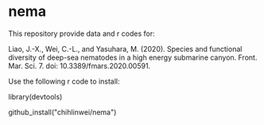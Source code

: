# nema

This repository provide data and r codes for:

Liao, J.-X., Wei, C.-L., and Yasuhara, M. (2020). Species and functional diversity of deep-sea nematodes in a high energy submarine canyon. Front. Mar. Sci. 7. doi: 10.3389/fmars.2020.00591.

Use the following r code to install:

library(devtools)

github_install("chihlinwei/nema")
